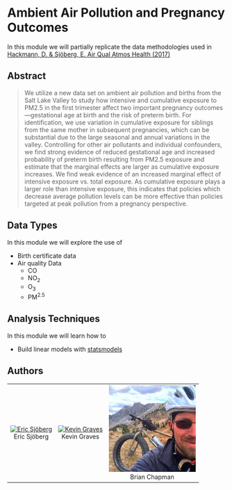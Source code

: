 # Ambient Air Pollution and Pregnancy Outcomes

In this module we will partially replicate the data methodologies used in  [Hackmann, D. & Sjöberg, E. Air Qual Atmos Health (2017)](http://dx.doi.org/10.1007/s11869-016-0415-2)

## Abstract

>We utilize a new data set on ambient air pollution and births from the Salt Lake Valley to study how intensive and cumulative exposure to PM2.5 in the first trimester affect two important pregnancy outcomes—gestational age at birth and the risk of preterm birth. For identification, we use variation in cumulative exposure for siblings from the same mother in subsequent pregnancies, which can be substantial due to the large seasonal and annual variations in the valley. Controlling for other air pollutants and individual confounders, we find strong evidence of reduced gestational age and increased probability of preterm birth resulting from PM2.5 exposure and estimate that the marginal effects are larger as cumulative exposure increases. We find weak evidence of an increased marginal effect of intensive exposure vs. total exposure. As cumulative exposure plays a larger role than intensive exposure, this indicates that policies which decrease average pollution levels can be more effective than policies targeted at peak pollution from a pregnancy perspective.

## Data Types

In this module we will explore the use of

* Birth certificate data
* Air quality Data
  * CO
  * NO<sub>2</sub>
  * O<sub>3</sub>
  * PM<sup>2.5</sup>

## Analysis Techniques

In this module we will learn how to

* Build linear models with [statsmodels](https://www.statsmodels.org/stable/index.html)




## Authors

<table width="500" border="0" cellpadding="5">

<tr>

<td align="center" valign="center">
<a href="https://faculty.utah.edu/u0918078-Eric_Sjoberg/hm/index.hml">
<img src="https://faculty.utah.edu/bytes/image.hml?id=u0918078&fullsize=true" alt="Eric Sjöberg" style="width:200px;"> </a>
<br />
Eric Sjöberg
</td>

<td align="center" valign="center">
<a href="https://www.linkedin.com/in/kevin-graves-31727b119/">
<img src="https://media.licdn.com/dms/image/C5603AQEqWizXtc6sIg/profile-displayphoto-shrink_800_800/0?e=1531958400&v=beta&t=L310qCpmi4U0ys-hQRGVGHB1ls-AC9boIHyycKdSpM0" alt="Kevin Graves" style="width:200px;"/></a>
<br />
Kevin Graves
</td>
<td align="center" valign="center">
<a href="https://github.com/chapmanbe">
<img src="../social_justice/brian_chapman.jpg" alt="Brian Chapman" style="width:200px;"/></a>
<br />
Brian Chapman
</td>
</tr>

</table>
